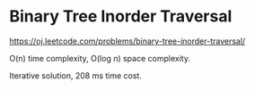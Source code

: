 Binary Tree Inorder Traversal
===================================

https://oj.leetcode.com/problems/binary-tree-inorder-traversal/

O(n) time complexity, O(log n) space complexity.

Iterative solution, 208 ms time cost.